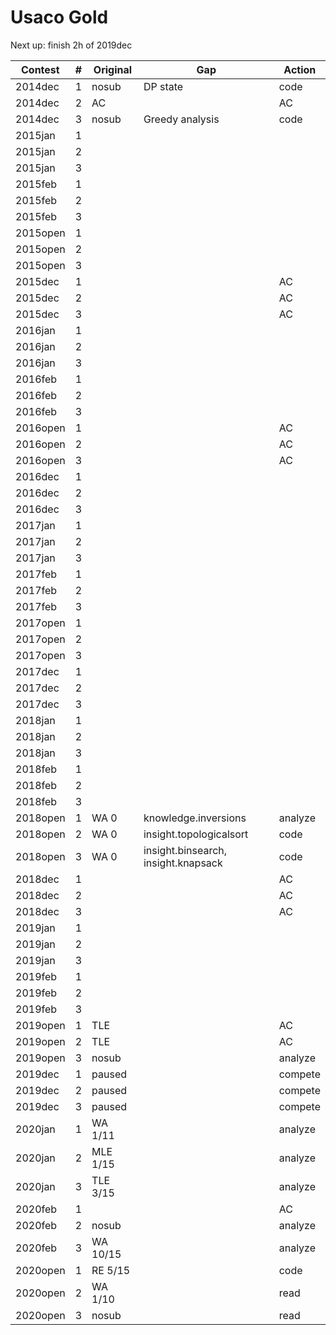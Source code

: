 # Usaco Gold

Next up: finish 2h of 2019dec

|Contest | # | Original | Gap | Action |
|--------|---|----------|-----|--------|
2014dec  | 1 | nosub    | DP state | code
2014dec  | 2 | AC | | AC
2014dec  | 3 | nosub    | Greedy analysis | code
2015jan  | 1 |
2015jan  | 2 |
2015jan  | 3 |
2015feb  | 1 |
2015feb  | 2 |
2015feb  | 3 |
2015open | 1 |
2015open | 2 |
2015open | 3 |
2015dec  | 1 | | | AC
2015dec  | 2 | | | AC
2015dec  | 3 | | | AC
2016jan  | 1 |
2016jan  | 2 |
2016jan  | 3 |
2016feb  | 1 |
2016feb  | 2 |
2016feb  | 3 |
2016open | 1 | | | AC
2016open | 2 | | | AC
2016open | 3 | | | AC
2016dec  | 1 |
2016dec  | 2 |
2016dec  | 3 |
2017jan  | 1 |
2017jan  | 2 |
2017jan  | 3 |
2017feb  | 1 |
2017feb  | 2 |
2017feb  | 3 |
2017open | 1 |
2017open | 2 |
2017open | 3 |
2017dec  | 1 |
2017dec  | 2 |
2017dec  | 3 |
2018jan  | 1 |
2018jan  | 2 |
2018jan  | 3 |
2018feb  | 1 |
2018feb  | 2 |
2018feb  | 3 |
2018open | 1 | WA 0     | knowledge.inversions | analyze
2018open | 2 | WA 0     | insight.topologicalsort | code
2018open | 3 | WA 0     | insight.binsearch, insight.knapsack | code
2018dec  | 1 | | | AC
2018dec  | 2 | | | AC
2018dec  | 3 | | | AC
2019jan  | 1 |
2019jan  | 2 |
2019jan  | 3 |
2019feb  | 1 |
2019feb  | 2 |
2019feb  | 3 |
2019open | 1 | TLE | | AC
2019open | 2 | TLE | | AC
2019open | 3 | nosub | | analyze
2019dec  | 1 | paused | | compete
2019dec  | 2 | paused | | compete
2019dec  | 3 | paused | | compete
2020jan  | 1 | WA 1/11  | | analyze
2020jan  | 2 | MLE 1/15 | | analyze
2020jan  | 3 | TLE 3/15 | | analyze
2020feb  | 1 | | | AC
2020feb  | 2 | nosub | | analyze
2020feb  | 3 | WA 10/15 | | analyze
2020open | 1 | RE 5/15 | | code
2020open | 2 | WA 1/10 | | read
2020open | 3 | nosub | | read

